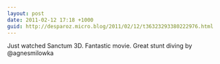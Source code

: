 ```yaml
---
layout: post
date: 2011-02-12 17:18 +1000
guid: http://desparoz.micro.blog/2011/02/12/t36323293380222976.html
---
```

Just watched Sanctum 3D. Fantastic movie. Great stunt diving by @agnesmilowka
